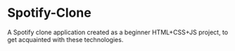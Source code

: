 # Spotify-Clone
A Spotify clone application created as a beginner HTML+CSS+JS project, to get acquainted with these technologies.
